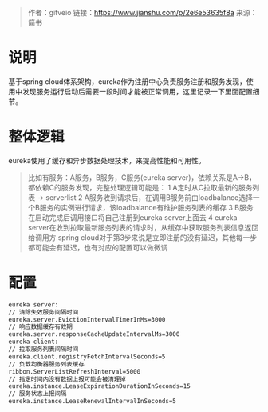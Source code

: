 > 作者：gitveio
> 链接：https://www.jianshu.com/p/2e6e53635f8a
> 来源：简书

# 说明

基于spring cloud体系架构，eureka作为注册中心负责服务注册和服务发现，使用中发现服务运行启动后需要一段时间才能被正常调用，这里记录一下里面配置细节。

# 整体逻辑

eureka使用了缓存和异步数据处理技术，来提高性能和可用性。

> 比如有服务：A服务，B服务，C服务(eureka server)，依赖关系是A->B，都依赖C的服务发现，完整处理逻辑可能是：
> 1 A定时从C拉取最新的服务列表 -> serverlist
> 2 A服务收到请求后，在调用B服务前由loadbalance选择一个B服务的实例进行请求，该loadbalance有维护服务列表的缓存
> 3 B服务在启动完成后调用接口将自己注册到eureka server上面去
> 4 eureka server在收到拉取最新服务列表的请求时，从缓存中获取服务列表信息返回给调用方
> spring cloud对于第3步来说是立即注册的没有延迟，其他每一步都可能会有延迟，也有对应的配置可以做微调

# 配置

```xml
eureka server:
// 清除失效服务间隔时间
eureka.server.EvictionIntervalTimerInMs=3000
// 响应数据缓存有效期
eureka.server.responseCacheUpdateIntervalMs=3000
eureka client:
// 拉取服务列表间隔时间
eureka.client.registryFetchIntervalSeconds=5
// 负载均衡器服务列表缓存
ribbon.ServerListRefreshInterval=5000
// 指定时间内没有数据上报可能会被清理掉
eureka.instance.LeaseExpirationDurationInSeconds=15
// 服务状态上报间隔
eureka.instance.LeaseRenewalIntervalInSeconds=5
```
